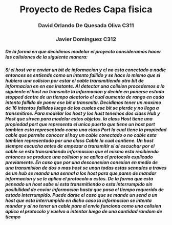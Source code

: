 # <center>Proyecto de Redes Capa fisica<center>
### <center>David Orlando De Quesada Oliva C311</center>
### <center>Javier Dominguez C312</center>


##### De la forma en que decidimos modelar el proyecto consideramos hacer las colisiones de la siguiente manera:
##### Si el host va a enviar un bit de informacion y el no esta conectado a nadie entonces se entiende como un  intento fallido y se hace lo mismo que si hubiera una colision por estar el cable transmitiendo otro bit de informacion en en ese instante. Al detectar una colision procedemos a lo siguiente el host no transmite la informacion y decide en ponerse estado stopped dentre de un tiempo aleatorio el cual aumenta de rango en cada  intento fallido de poner ese bit a transmitir. Decidimos tener un maximo de 16 intentos fallidos luego de los cuales ese bit se pierde y no llega a transmitirse. Para modelar los host y los hust tenemos dos class Hub y Host que sirven para modelar estos objetos. la class Host tiene una propiedad port que representa el unico puerto que tiene un host port tambien esta representado como una class Port la cual tiene la propiedad cable que permite conocer si hay un cable conectado o no cable esta tambien representado por una class Cable la cual contiene. Un host siempre escucha antes de empezar a transmitir si al escuchar por el cable se esta transmitiendo informacion que  el mismo esta recibiendo entonces se produce una colision y se aplica el protocolo explicado previamente. En caso que por una desconexion conexion en medio de una transmision de dos o mas host se unan todas estas sennales a traves de un hub se manda una sennal a los host para que paren de mandar informacion y se le aplica el protocolo a estos. De la forma que esta pensado un host sabe si esta transmitiendo o esta interrumpido sin posibilidad de enviar informacion hasta que pasa el tiempo requerido de estado interrumpido. Puede darse el caso que se mande un send a un host que esta interrumpido en dicho caso la informacion se intenta mandar y al no tener un cable para el envio funciona como una colision aplico el protocolo y vuelvo a intentar luego de una cantidad random de tiempo

#####
#####






